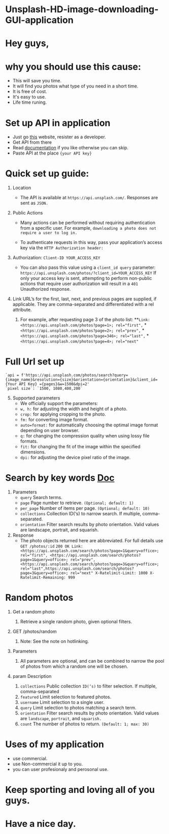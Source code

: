 # Unsplash-HD-image-downloading-GUI-application
# Hey guys,
# why you should use this cause:
  * This will save you time.
  * It will find you photos what type of you need in a short time.
  * It is free of cost.
  * It's easy to use.
  * Life time runing.
# Set up API in application
  * Just go [this](https://unsplash.com/developers) website, resister as a developer.
  * Get API from there
  * Read [documentation](https://unsplash.com/documentation) if you like otherwise you can skip.
  * Paste API at the place `{your API key}`
# Quick set up guide:
  1. Location
      * The API is available at `https://api.unsplash.com/`. Responses are sent as `JSON.`
  2. Public Actions
      * Many actions can be performed without requiring authentication from a specific user. For example, `downloading a photo does not require a user to log in.`

      * To authenticate requests in this way, pass your application’s access key via the `HTTP Authorization header:`

  3. Authorization: `Client-ID YOUR_ACCESS_KEY`
      * You can also pass this value using a `client_id query` parameter:
         `https://api.unsplash.com/photos/?client_id=YOUR_ACCESS_KEY`
      If only your access key is sent, attempting to perform non-public actions that require user authorization will result in a `401` Unauthorized response.
   4. Link
      URL’s for the first, last, next, and previous pages are supplied, if applicable. They are comma-separated and differentiated with a rel attribute.

      1. For example, after requesting page 3 of the photo list:
          **`Link: <https://api.unsplash.com/photos?page=1>; rel="first",`
         *`<https://api.unsplash.com/photos?page=2>; rel="prev",`
         *`<https://api.unsplash.com/photos?page=346>; rel="last",`
         *`<https://api.unsplash.com/photos?page=4>; rel="next"`
 # Full Url set up
    `api = f'https://api.unsplash.com/photos/search?query={image_name}&resolution={size}&orientation={orientation}&client_id={Your API Key} ={pages}&w=1500&dpi=2'
    `pixel size`: `1500, 1080,400,200`

   5. Supported parameters
      * We officially support the parameters:
       * `w, h:` for adjusting the width and height of a photo.
       * `crop:` for applying cropping to the photo.
       * `fm:` for converting image format.
       * `auto=format:` for automatically choosing the optimal image format depending on user browser.
       * `q:` for changing the compression quality when using lossy file formats.
       * `fit:` for changing the fit of the image within the specified dimensions.
       * `dpi:` for adjusting the device pixel ratio of the image.
  
# Search by key words [Doc](https://unsplash.com/documentation#search-photos)
  1. Parameters
       * `query`	Search terms.
       * `page`	Page number to retrieve. `(Optional; default: 1)`
       * `per_page`	Number of items per page. `(Optional; default: 10)`
       * `collections`	Collection ID(‘s) to narrow search. If multiple, comma-separated.
       * `orientation`	Filter search results by photo orientation. Valid values are landscape, portrait, and squarish.
  2. Response
       * The photo objects returned here are abbreviated. For full details use `GET /photos/:id`
       `200 OK
        Link: <https://api.unsplash.com/search/photos?page=1&query=office>; rel="first", <https://api.unsplash.com/search/photos?          page=1&query=office>; rel="prev", <https://api.unsplash.com/search/photos?page=3&query=office>; rel="last",https://api.unsplash.com/search/photos?page=3&query=office>; rel="next" X-Ratelimit-Limit: 1000
X-Ratelimit-Remaining: 999`

# Random photos
  1. Get a random photo
      1. Retrieve a single random photo, given optional filters.

  2. GET /photos/random
      1. Note: See the note on hotlinking.

  3. Parameters
      1. All parameters are optional, and can be combined to narrow the pool of photos from which a random one will be chosen.

  4. param	Description
      1. `collections`	Public collection `ID(‘s)` to filter selection. If multiple, comma-separated
      2. `featured`	Limit selection to featured photos.
      3. `username`	Limit selection to a single user.
      4. `query`	Limit selection to photos matching a search term.
      5. `orientation`	Filter search results by photo orientation. Valid values are `landscape`, `portrait`, and `squarish.`
      6. `count`	The number of photos to return. `(Default: 1; max: 30)`
# Uses of my application
  * use commercial.
  * use Non-commercial it up to you.
  * you can user profesionaly and perosonal use.
# Keep sporting and loving all of you guys.
# Have a nice day.
